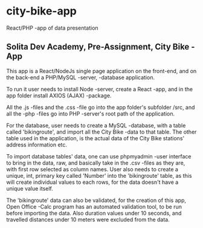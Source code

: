 # city-bike-app
React/PHP -app of data presentation


Solita Dev Academy, Pre-Assignment, City Bike -App
--------------------------------------------------

This app is a React/NodeJs single page application on the front-end,
and on the back-end a PHP/MySQL -server, -database application.

To run it user needs to install Node -server, create a React -app,
and in the app folder install AXIOS (AJAX) -package.

All the .js -files and the .css -file go into the app folder's subfolder /src, 
and all the -php -files go into PHP -server's root path of the application.

For the database, user needs to create a MySQL -database, with a table called 'bikingroute',
and import all the City Bike -data to that table. The other table used in the application, 
is the actual data of the City Bike stations' address information etc.

To import database tables' data, one can use phpmyadmin -user interface to bring in the data,
raw, and basically take in the .csv -files as they are, with first row selected as column names.
User also needs to create a unique, int, primary key called 'Number' into the 'bikingroute' table,
as this will create individual values to each rows, for the data doesn't have a unique value itself.

The 'bikingroute' data can also be validated, for the creation of this app, Open Office -Calc program 
has an automated validation tool, to be run before importing the data. Also duration values under 
10 seconds, and travelled distances under 10 meters were excluded from the data.
